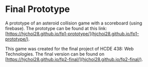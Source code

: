 # Final Prototype

A prototype of an asteroid collision game with a scoreboard (using firebase). The prototype can be found at this link: [https://hjchoi28.github.io/fp1-prototype/](hjchoi28.github.io/fp1-prototype/).

This game was created for the final project of HCDE 438: Web Technologies. The final version can be found on [https://hjchoi28.github.io/fp2-final/](hjchoi28.github.io/fp2-final/).

